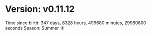 # Version: v0.11.12
Time since birth: 347 days, 8328 hours, 499680 minutes, 29980800 seconds
Season: Summer ☀️
